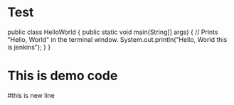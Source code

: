 # Test
public class HelloWorld {
   public static void main(String[] args) {
      // Prints "Hello, World" in the terminal window.
      System.out.println("Hello, World this is jenkins");
   }
}
# This is demo code
#this is new line
